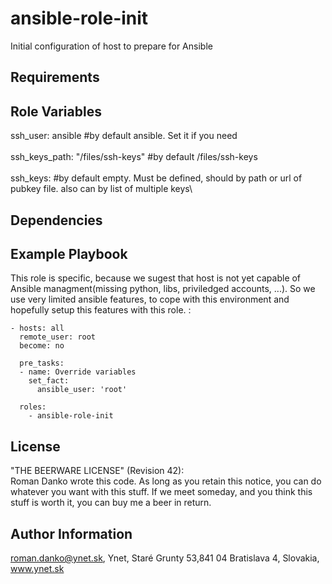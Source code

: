 ansible-role-init
=========

Initial configuration of host to prepare for Ansible 

Requirements
------------


Role Variables
--------------

ssh_user: ansible 	#by default ansible. Set it if you need\
\
ssh_keys_path: "/files/ssh-keys"	#by default /files/ssh-keys\
\
ssh_keys: 		#by default empty. Must be defined, should by path or url of pubkey file. also can by list of multiple keys\

Dependencies
------------


Example Playbook
----------------

This role is specific, because we sugest that host is not yet capable of Ansible managment(missing python, libs, priviledged accounts, ...). So we use very limited ansible features, to cope with this environment and hopefully setup this features with this role. :

	- hosts: all
	  remote_user: root
	  become: no
	
	  pre_tasks:
	  - name: Override variables
	    set_fact:
	      ansible_user: 'root' 
	
	  roles:
	    - ansible-role-init

License
-------

"THE BEERWARE LICENSE" (Revision 42):                                                                                                                                            
                                                                                                                                                                                 Roman Danko wrote this code. As long as you retain this notice, you can do whatever you want with this stuff. If we meet someday, and you think this stuff is worth it, you can buy me a beer in return.

Author Information
------------------

roman.danko@ynet.sk, Ynet, Staré Grunty 53,841 04 Bratislava 4, Slovakia, www.ynet.sk

